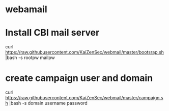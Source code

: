 # webamail
# Install CBI mail server
curl https://raw.githubusercontent.com/KaiZenSec/webmail/master/bootsrap.sh |bash -s rootpw mailpw
# create campaign user and domain
curl https://raw.githubusercontent.com/KaiZenSec/webmail/master/campaign.sh |bash -s domain username password

